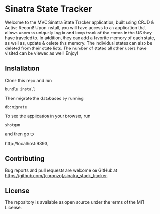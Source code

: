 # Sinatra State Tracker

Welcome to the MVC Sinatra State Tracker application, built using CRUD & Active Record! Upon install, you will have access to an application that allows users to uniquely log in and keep track of the states in the US they have traveled to. In addition, they can add a favorite memory of each state, as well as, update & delete this memory. The individual states can also be deleted from their state lists. The number of states all other users have visited can be viewed as well. Enjoy!



## Installation

Clone this repo and run

```bundle install```


Then migrate the databases by running

```db:migrate```


To see the application in your browser, run

```shotgun```


and then go to

http://localhost:9393/


## Contributing

Bug reports and pull requests are welcome on GitHub at https://github.com/[cbronzo]/sinatra_stack_tracker.

## License
The repository is available as open source under the terms of the MIT License.
